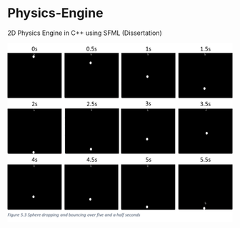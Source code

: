 # Physics-Engine
2D Physics Engine in C++ using SFML (Dissertation)



![Ball Falling due to simulated gravity](https://github.com/ElliotG98/Physics-Engine/blob/master/PhysicsEngineBallFalling.png?raw=true)


